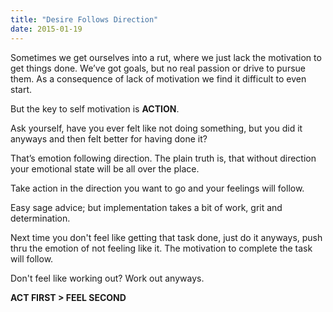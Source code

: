 ```yaml
---
title: "Desire Follows Direction"
date: 2015-01-19
---
```



Sometimes we get ourselves into a rut, where we just lack the motivation to get things done. We’ve got goals, but no real passion or drive to pursue them. As a consequence of lack of motivation we find it difficult to even start.

But the key to self motivation is **ACTION**. 

Ask yourself, have you ever felt like not doing something, but you did it anyways and then felt better for having done it?

That’s emotion following direction. The plain truth is, that without direction your emotional state will be all over the place.

Take action in the direction you want to go and your feelings will follow.

Easy sage advice; but implementation takes a bit of work, grit and determination.

Next time you don't feel like getting that task done, just do it anyways, push thru the emotion of not feeling like it. The motivation to complete the task will follow.

Don't feel like working out? Work out anyways.

**ACT FIRST > FEEL SECOND**